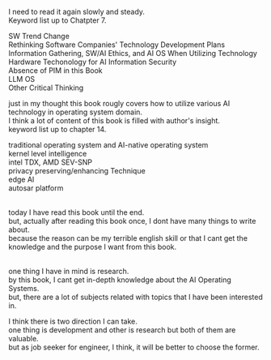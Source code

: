 I need to read it again slowly and steady. <br/>
Keyword list up to Chatpter 7. <br/>

<p>
SW Trend Change <br/>
Rethinking Software Companies' Technology Development Plans <br/>
Information Gathering, SW/AI Ethics, and AI OS When Utilizing Technology <br/>
Hardware Techonology for AI Information Security <br/>
Absence of PIM in this Book <br/>
LLM OS <br/>
Other Critical Thinking <br/>
</p>

just in my thought this book rougly covers how to utilize various AI technology in operating system domain. <br/>
I think a lot of content of this book is filled with author's insight. <br/>
keyword list up to chapter 14. <br/>

<p>
traditional operating system and AI-native operating system <br/>
kernel level intelligence <br/>
intel TDX, AMD SEV-SNP <br/>
privacy preserving/enhancing Technique <br/>
edge AI <br/>
autosar platform <br/>
</p>

<br/>
today I have read this book until the end. <br/>
but, actually after reading this book once, I dont have many things to write about. <br/>
because the reason can be my terrible english skill or that I cant get the knowledge and the purpose I want from this book. <br/><br/>

one thing I have in mind is research. <br/>
by this book, I cant get in-depth knowledge about the AI Operating Systems. <br/>
but, there are a lot of subjects related with topics that I have been interested in. <br/>

I think there is two direction I can take. <br/>
one thing is development and other is research but both of them are valuable. <br/>
but as job seeker for engineer, I think, it will be better to choose the former. 
